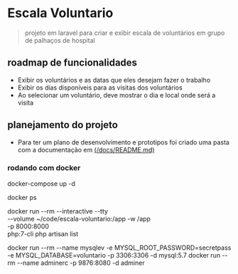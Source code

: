 # Escala Voluntario

> projeto em laravel para criar e exibir escala de voluntários em grupo de palhaços de hospital

## roadmap de funcionalidades

* Exibir os voluntários e as datas que eles desejam fazer o trabalho
* Exibir os dias disponíveis para as visitas dos voluntários
* Ao selecionar um voluntário, deve mostrar o dia e local onde será a visita

## planejamento do projeto

* Para ter um plano de desenvolvimento e prototipos foi criado uma pasta com a documentação em [(/docs/README.md)](/docs/README.md)

### rodando com docker

 docker-compose up -d

 docker ps

 docker run --rm --interactive --tty \
  --volume ~/code/escala-voluntario:/app -w /app \
  -p 8000:8000 \
  php:7-cli php artisan list

  docker run --rm --name mysqlev -e MYSQL_ROOT_PASSWORD=secretpass -e MYSQL_DATABASE=voluntario -p 3306:3306 -d mysql:5.7
  docker run --rm --name adminerc -p 9876:8080 -d adminer